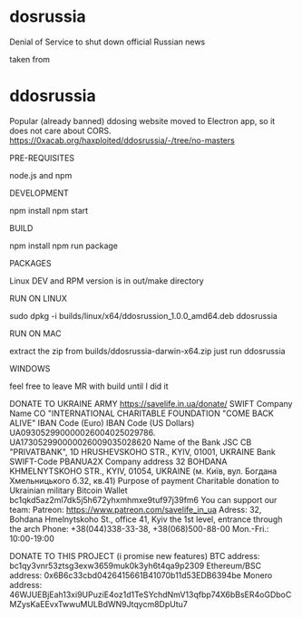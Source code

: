 # dosrussia
Denial of Service to shut down official Russian news

taken from

# ddosrussia
Popular (already banned) ddosing website moved to Electron app, so it does not care about CORS.
https://0xacab.org/haxploited/ddosrussia/-/tree/no-masters

PRE-REQUISITES

node.js and npm


DEVELOPMENT

npm install
npm start


BUILD

npm install
npm run package


PACKAGES

Linux DEV and RPM version is in out/make directory


RUN ON LINUX

sudo dpkg -i builds/linux/x64/ddosrussion_1.0.0_amd64.deb
ddosrussia


RUN ON MAC

extract the zip from builds/ddosrussia-darwin-x64.zip
just run ddosrussia


WINDOWS

feel free to leave MR with build until I did it


DONATE TO UKRAINE ARMY
https://savelife.in.ua/donate/
SWIFT
Company Name
CO "INTERNATIONAL CHARITABLE FOUNDATION "COME BACK ALIVE"
IBAN Code (Euro)                                               IBAN Code (US Dollars)
UA093052990000026004025029786.              UA173052990000026009035028620
Name of the Bank
JSC CB "PRIVATBANK", 1D HRUSHEVSKOHO STR., KYIV, 01001, UKRAINE
Bank SWIFT-Code
PBANUA2X
Company address
32 BOHDANA KHMELNYTSKOHO STR., KYIV, 01054, UKRAINE (м. Київ, вул. Богдана Хмельницького б.32, кв.41)
Purpose of payment
Charitable donation to Ukrainian military
Bitcoin Wallet
bc1qkd5az2ml7dk5j5h672yhxmhmxe9tuf97j39fm6
You can support our team:
Patreon: https://www.patreon.com/savelife_in_ua
Adress:
32, Bohdana Hmelnytskoho St., office 41, Kyiv
the 1st level, entrance through the arch
Phone:
+38(044)338-33-38, +38(068)500-88-00
Mon.-Fri.: 10:00-19:00

DONATE TO THIS PROJECT
(i promise new features)
BTC address:
bc1qy3vnr53ztsg3exw3659muk0k3yh6t4qa9p2309
Ethereum/BSC address:
0x6B6c33cbd0426415661B41070b11d53EDB6394be
Monero address:
46WJUEBjEah13xi9UPuziE4oz1d1TeSYchdNmV13qfbp74X6bBsER4oGDboCMZysKaEEvxTwwuMULBdWN9Jtqycm8DpUtu7